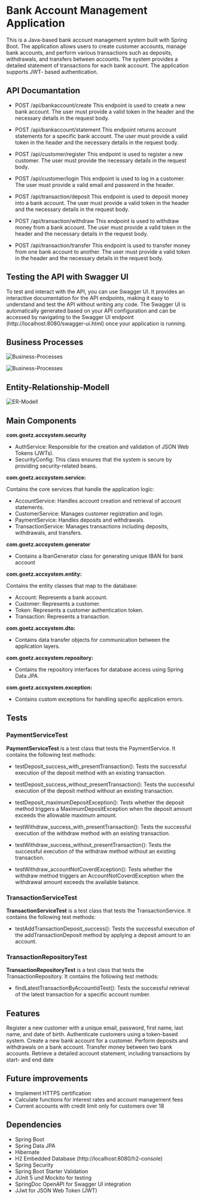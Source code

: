 # Bank Account Management Application

This is a Java-based bank account management system built with Spring Boot. The application allows users to create customer accounts, manage bank accounts, and perform various transactions such as deposits, withdrawals, and transfers between accounts. The system provides a detailed statement of transactions for each bank account. The application supports JWT- based authentication.

## API Documantation

* POST /api/bankaccount/create
This endpoint is used to create a new bank account. The user must provide a valid token in the header and the necessary details in the request body.

* POST /api/bankaccount/statement
This endpoint returns account statements for a specific bank account. The user must provide a valid token in the header and the necessary details in the request body.

* POST /api/customer/register
This endpoint is used to register a new customer. The user must provide the necessary details in the request body.

* POST /api/customer/login
This endpoint is used to log in a customer. The user must provide a valid email and password in the header.

* POST /api/transaction/deposit
This endpoint is used to deposit money into a bank account. The user must provide a valid token in the header and the necessary details in the request body.

* POST /api/transaction/withdraw
This endpoint is used to withdraw money from a bank account. The user must provide a valid token in the header and the necessary details in the request body.

* POST /api/transaction/transfer
This endpoint is used to transfer money from one bank account to another. The user must provide a valid token in the header and the necessary details in the request body.

## Testing the API with Swagger UI

To test and interact with the API, you can use Swagger UI. It provides an interactive documentation for the API endpoints, making it easy to understand and test the API without writing any code. The Swagger UI is automatically generated based on your API configuration and can be accessed by navigating to the Swagger UI endpoint 
(http://localhost:8080/swagger-ui.html) once your application is running.

## Business Processes 

![Business-Processes](https://github.com/Jaxon412/bank-acc-app/blob/master/images/business-process-1.png)

![Business-Processes](https://github.com/Jaxon412/bank-acc-app/blob/master/images/business-process-2.png)

## Entity-Relationship-Modell

![ER-Modell](https://github.com/Jaxon412/bank-acc-app/blob/master/images/er-modell.jpg)

## Main Components

__com.goetz.accsystem.security__

* AuthService: Responsible for the creation and validation of JSON Web Tokens (JWTs).
* SecurityConfig: This class ensures that the system is secure by providing security-related beans.

__com.goetz.accsystem.service:__ 

Contains the core services that handle the application logic:

* AccountService: Handles account creation and retrieval of account statements.
* CustomerService: Manages customer registration and login.
* PaymentService: Handles deposits and withdrawals.
* TransactionService: Manages transactions including deposits, withdrawals, and transfers.

__com.goetz.accsystem.generator__

* Contains a IbanGenerator class for generating unique IBAN for bank account

__com.goetz.accsystem.entity:__ 

Contains the entity classes that map to the database:

* Account: Represents a bank account.
* Customer: Represents a customer.
* Token: Represents a customer authentication token.
* Transaction: Represents a transaction.

__com.goetz.accsystem.dto:__ 

* Contains data transfer objects for communication between the application layers.

__com.goetz.accsystem.repository:__ 

* Contains the repository interfaces for database access using Spring Data JPA.

__com.goetz.accsystem.exception:__ 

* Contains custom exceptions for handling specific application errors.

## Tests 

### PaymentServiceTest

__PaymentServiceTest__ is a test class that tests the PaymentService. It contains the following test methods:

* testDeposit_success_with_presentTransaction(): Tests the successful execution of the deposit method with an existing transaction.
* testDeposit_success_without_presentTransaction(): Tests the successful execution of the deposit method without an existing transaction.
* testDeposit_maximumDepositException(): Tests whether the deposit method triggers a MaximumDepositException when the deposit amount exceeds the allowable maximum amount.
* testWithdraw_success_with_presentTransaction(): Tests the successful execution of the withdraw method with an existing transaction.
* testWithdraw_success_without_presentTransaction(): Tests the successful execution of the withdraw method without an existing transaction.

* testWithdraw_accountNotCoverdException(): Tests whether the withdraw method triggers an AccountNotCoverdException when the withdrawal amount exceeds the available balance.

### TransactionServiceTest

__TransactionServiceTest__ is a test class that tests the TransactionService. It contains the following test methods:

* testAddTransactionDeposit_success(): Tests the successful execution of the addTransactionDeposit method by applying a deposit amount to an account.

### TransactionRepositoryTest

__TransactionRepositoryTest__ is a test class that tests the TransactionRepository. It contains the following test methods:

* findLatestTransactionByAccountIdTest(): Tests the successful retrieval of the latest transaction for a specific account number.


## Features

Register a new customer with a unique email, password, first name, last name, and date of birth.
Authenticate customers using a token-based system.
Create a new bank account for a customer.
Perform deposits and withdrawals on a bank account.
Transfer money between two bank accounts.
Retrieve a detailed account statement, including transactions by start- and end date

## Future improvements 

* Implement HTTPS certification
* Calculate functions for interest rates and account management fees
* Current accounts with credit limit only for customers over 18


## Dependencies

* Spring Boot
* Spring Data JPA
* Hibernate
* H2 Embedded Database (http://localhost:8080/h2-console)
* Spring Security 
* Spring Boot Starter Validation
* JUnit 5 und Mockito for testing
* SpringDoc OpenAPI for Swagger UI integration
* JJwt for JSON Web Token (JWT) 




